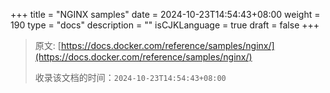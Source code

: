 +++
title = "NGINX samples"
date = 2024-10-23T14:54:43+08:00
weight = 190
type = "docs"
description = ""
isCJKLanguage = true
draft = false
+++

> 原文: [https://docs.docker.com/reference/samples/nginx/](https://docs.docker.com/reference/samples/nginx/)
>
> 收录该文档的时间：`2024-10-23T14:54:43+08:00`
